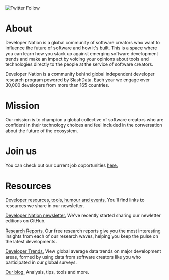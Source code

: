 ![Twitter Follow](https://img.shields.io/twitter/follow/devnationworld?style=social)
 
  
# About

Developer Nation is a global community of software creators who want to influence the future of software and how it's built. This is a space where you can learn how you stack up against emerging software development trends and make an impact by voicing your opinions about tools and technologies directly to the people at the service of software creators.

Developer Nation is a community behind global independent developer research program powered by SlashData. Each year we engage over 30,000 developers from more than 165 countries.

# Mission

Our mission is to champion a global collective of software creators who are confident in their technology choices and feel included in the conversation about the future of the ecosystem.

# Join us

You can check out our current job opportunities [here.](https://www.slashdataculture.co/working-at-slashdata)

# Resources
[Developer resources, tools, humour and events.](https://github.com/devnationworld/resources) You'll find links to resources we share in our newsletter.

[Developer Nation newsletter.](https://github.com/devnationworld/developer-newsletter) We've recently started sharing our newletter editions on GitHub.

[Research Reports.](https://www.developernation.net/resources/reports) Our free research reports give you the most interesting insights from each of our research waves, helping you keep the pulse on the latest developments.

[Developer Trends.](https://www.developernation.net/resources/graphs) View global average data trends on major development areas, formed by using data from software creators like you who participated in our global surveys. 

[Our blog.](https://www.developernation.net/blog) Analysis, tips, tools and more.

